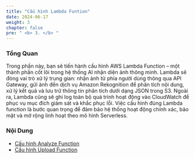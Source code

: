 ```yaml
---
title: "Cấu hình Lambda Funtion"
date: 2024-06-17
weight: 3
chapter: false
pre: " <b> 3. </b> "
---
```


### Tổng Quan

Trong phần này, bạn sẽ tiến hành cấu hình AWS Lambda Function – một thành phần cốt lõi trong hệ thống AI nhận diện ảnh thông minh. Lambda sẽ đóng vai trò xử lý trung gian: nhận ảnh từ phía người dùng thông qua API Gateway, gửi ảnh đến dịch vụ Amazon Rekognition để phân tích nội dung, xử lý kết quả và lưu trữ thông tin phân tích dưới dạng JSON trong S3. Ngoài ra, Lambda cũng sẽ ghi log toàn bộ quá trình hoạt động vào CloudWatch để phục vụ mục đích giám sát và khắc phục lỗi. Việc cấu hình đúng Lambda function là bước quan trọng để đảm bảo hệ thống hoạt động chính xác, bảo mật và mở rộng linh hoạt theo mô hình Serverless.


### Nội Dung

- [Cấu hình Analyze Function](3.1-AnalyzeFunction)
- [Cấu hình Upload Function](3.2-UploadFunction/)


